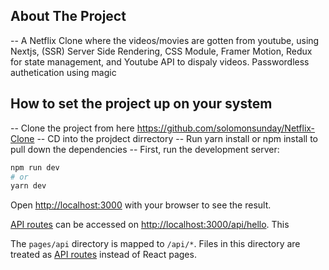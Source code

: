 ## About The Project

-- A Netflix Clone where the videos/movies are gotten from youtube, using Nextjs, (SSR) Server Side Rendering, CSS Module, Framer Motion, Redux for state management, and Youtube API to dispaly videos. Passwordless authetication using magic

## How to set the project up on your system

-- Clone the project from here https://github.com/solomonsunday/Netflix-Clone
-- CD into the projdect dirrectory
-- Run yarn install or npm install to pull down the dependencies
-- First, run the development server:

```bash / terminal
npm run dev
# or
yarn dev
```

Open [http://localhost:3000](http://localhost:3000) with your browser to see the result.

[API routes](https://nextjs.org/docs/api-routes/introduction) can be accessed on [http://localhost:3000/api/hello](http://localhost:3000/api/hello). This

The `pages/api` directory is mapped to `/api/*`. Files in this directory are treated as [API routes](https://nextjs.org/docs/api-routes/introduction) instead of React pages.
